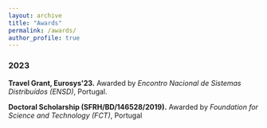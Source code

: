 ```yaml
---
layout: archive
title: "Awards"
permalink: /awards/
author_profile: true
---
```


### 2023
**Travel Grant, Eurosys'23.** Awarded by *Encontro Nacional de Sistemas Distribuídos (ENSD)*, Portugal.

**Doctoral Scholarship (SFRH/BD/146528/2019).** Awarded by *Foundation for Science and Technology (FCT)*, Portugal